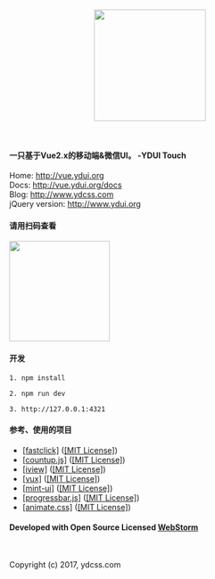 <p align="center">
    <br>
    <a href="//vue.ydui.org">
        <img width="200" src="http://static.ydcss.com/ydui/img/logo.png">
    </a>
    <br>
</p>
<br/>

#### 一只基于Vue2.x的移动端&微信UI。 -YDUI Touch

Home: <a href="http://vue.ydui.org"> http://vue.ydui.org </a>  
Docs: <a href="http://vue.ydui.org/docs"> http://vue.ydui.org/docs </a>  
Blog: <a href="http://www.ydcss.com"> http://www.ydcss.com </a>  
jQuery version: <a href="http://www.ydui.org"> http://www.ydui.org </a>  

#### 请用扫码查看
<img width="180" height="180" src="http://static.ydcss.com/ydui/img/qrcode.jpg" />

#### 开发

```shell
1. npm install

2. npm run dev

3. http://127.0.0.1:4321
```

#### 参考、使用的项目

* <a href="https://github.com/ftlabs/fastclick" target="_blank">[fastclick]</a> (<a href="https://github.com/ftlabs/fastclick/blob/master/LICENSE" target="_blank">[MIT License]</a>)
* <a href="https://github.com/inorganik/CountUp.js" target="_blank">[countup.js]</a> (<a href="https://github.com/inorganik/countUp.js/blob/master/LICENSE.md" target="_blank">[MIT License]</a>)
* <a href="https://github.com/iview/iview" target="_blank">[iview]</a> (<a href="https://github.com/iview/iview/blob/2.0/LICENSE" target="_blank">[MIT License]</a>)
* <a href="https://github.com/airyland/vux" target="_blank">[vux]</a> (<a href="https://github.com/airyland/vux/blob/v2/LICENSE" target="_blank">[MIT License]</a>)
* <a href="https://github.com/ElemeFE/mint-ui" target="_blank">[mint-ui]</a> (<a href="https://github.com/ElemeFE/mint-ui/blob/master/LICENSE" target="_blank">[MIT License]</a>)
* <a href="https://github.com/kimmobrunfeldt/progressbar.js" target="_blank">[progressbar.js]</a> (<a href="https://github.com/kimmobrunfeldt/progressbar.js/blob/master/LICENSE" target="_blank">[MIT License]</a>)
* <a href="https://github.com/daneden/animate.css" target="_blank">[animate.css]</a> (<a href="https://github.com/daneden/animate.css/blob/master/LICENSE" target="_blank">[MIT License]</a>)

#### Developed with Open Source Licensed <a href="http://www.jetbrains.com/webstorm/" target="_blank">WebStorm</a>

<br/>

Copyright (c) 2017, ydcss.com
<br/>
